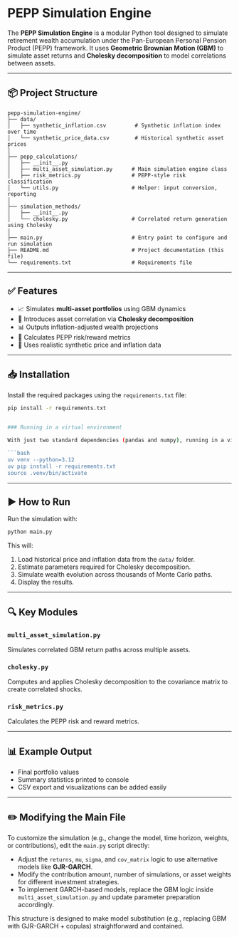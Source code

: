 # PEPP Simulation Engine

The **PEPP Simulation Engine** is a modular Python tool designed to simulate retirement wealth accumulation under the Pan-European Personal Pension Product (PEPP) framework. It uses **Geometric Brownian Motion (GBM)** to simulate asset returns and **Cholesky decomposition** to model correlations between assets.

---

## 📦 Project Structure

```plaintext
pepp-simulation-engine/
├── data/
│   ├── synthetic_inflation.csv         # Synthetic inflation index over time
│   └── synthetic_price_data.csv        # Historical synthetic asset prices
│
├── pepp_calculations/
│   ├── __init__.py
│   ├── multi_asset_simulation.py      # Main simulation engine class
│   ├── risk_metrics.py                # PEPP-style risk classification
│   └── utils.py                       # Helper: input conversion, reporting
│
├── simulation_methods/
│   ├── __init__.py
│   └── cholesky.py                    # Correlated return generation using Cholesky
│
├── main.py                            # Entry point to configure and run simulation
├── README.md                          # Project documentation (this file)
└── requirements.txt                   # Requirements file

```

---

## ✅ Features

- 📈 Simulates **multi-asset portfolios** using GBM dynamics
- 🔁 Introduces asset correlation via **Cholesky decomposition**
- 📊 Outputs inflation-adjusted wealth projections
- 🧮 Calculates PEPP risk/reward metrics
- 📁 Uses realistic synthetic price and inflation data

---

## 📥 Installation

Install the required packages using the `requirements.txt` file:

````bash
pip install -r requirements.txt


### Running in a virtual environment

With just two standard dependencies (pandas and numpy), running in a virtual environment is not a must. In case you want to do anyway, we like [Astral's UV](https://docs.astral.sh.uv), which can be utilized like this (after [installation]()):

```bash
uv venv --python=3.12
uv pip install -r requirements.txt
source .venv/bin/activate
````

---

## ▶️ How to Run

Run the simulation with:

```bash
python main.py
```

This will:

1. Load historical price and inflation data from the `data/` folder.
2. Estimate parameters required for Cholesky decomposition.
3. Simulate wealth evolution across thousands of Monte Carlo paths.
4. Display the results.

---

## 🔍 Key Modules

### `multi_asset_simulation.py`

Simulates correlated GBM return paths across multiple assets.

### `cholesky.py`

Computes and applies Cholesky decomposition to the covariance matrix to create correlated shocks.

### `risk_metrics.py`

Calculates the PEPP risk and reward metrics.

---

## 📊 Example Output

- Final portfolio values
- Summary statistics printed to console
- CSV export and visualizations can be added easily

---

## ✏️ Modifying the Main File

To customize the simulation (e.g., change the model, time horizon, weights, or contributions), edit the `main.py` script directly:

- Adjust the `returns`, `mu`, `sigma`, and `cov_matrix` logic to use alternative models like **GJR-GARCH**.
- Modify the contribution amount, number of simulations, or asset weights for different investment strategies.
- To implement GARCH-based models, replace the GBM logic inside `multi_asset_simulation.py` and update parameter preparation accordingly.

This structure is designed to make model substitution (e.g., replacing GBM with GJR-GARCH + copulas) straightforward and contained.
